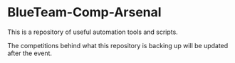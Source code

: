 # BlueTeam-Comp-Arsenal

This is a repository of useful automation tools and scripts.

The competitions behind what this repository is backing up will be updated after the event.
